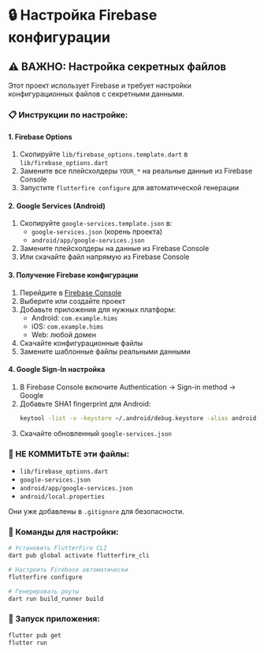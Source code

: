 # 🔒 Настройка Firebase конфигурации

## ⚠️ ВАЖНО: Настройка секретных файлов

Этот проект использует Firebase и требует настройки конфигурационных файлов с секретными данными.

### 📋 Инструкции по настройке:

#### 1. Firebase Options
1. Скопируйте `lib/firebase_options.template.dart` в `lib/firebase_options.dart`
2. Замените все плейсхолдеры `YOUR_*` на реальные данные из Firebase Console
3. Запустите `flutterfire configure` для автоматической генерации

#### 2. Google Services (Android)
1. Скопируйте `google-services.template.json` в:
   - `google-services.json` (корень проекта)
   - `android/app/google-services.json`
2. Замените плейсхолдеры на данные из Firebase Console
3. Или скачайте файл напрямую из Firebase Console

#### 3. Получение Firebase конфигурации
1. Перейдите в [Firebase Console](https://console.firebase.google.com/)
2. Выберите или создайте проект
3. Добавьте приложения для нужных платформ:
   - Android: `com.example.hims`
   - iOS: `com.example.hims`
   - Web: любой домен
4. Скачайте конфигурационные файлы
5. Замените шаблонные файлы реальными данными

#### 4. Google Sign-In настройка
1. В Firebase Console включите Authentication → Sign-in method → Google
2. Добавьте SHA1 fingerprint для Android:
   ```bash
   keytool -list -v -keystore ~/.android/debug.keystore -alias androiddebugkey
   ```
3. Скачайте обновленный `google-services.json`

### 🚫 НЕ КОММИТЬТЕ эти файлы:
- `lib/firebase_options.dart`
- `google-services.json`
- `android/app/google-services.json` 
- `android/local.properties`

Они уже добавлены в `.gitignore` для безопасности.

### 🔧 Команды для настройки:
```bash
# Установить FlutterFire CLI
dart pub global activate flutterfire_cli

# Настроить Firebase автоматически
flutterfire configure

# Генерировать роуты
dart run build_runner build
```

### 📱 Запуск приложения:
```bash
flutter pub get
flutter run
```